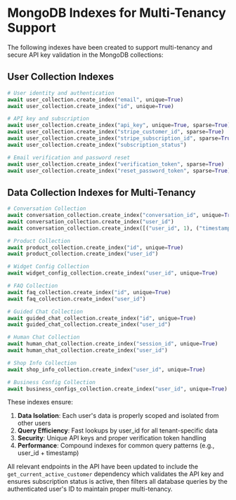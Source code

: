 # MongoDB Indexes for Multi-Tenancy Support

The following indexes have been created to support multi-tenancy and secure API key validation in the MongoDB collections:

## User Collection Indexes

```python
# User identity and authentication
await user_collection.create_index("email", unique=True)
await user_collection.create_index("id", unique=True)

# API key and subscription
await user_collection.create_index("api_key", unique=True, sparse=True)
await user_collection.create_index("stripe_customer_id", sparse=True)
await user_collection.create_index("stripe_subscription_id", sparse=True)
await user_collection.create_index("subscription_status")

# Email verification and password reset
await user_collection.create_index("verification_token", sparse=True)
await user_collection.create_index("reset_password_token", sparse=True)
```

## Data Collection Indexes for Multi-Tenancy

```python
# Conversation Collection
await conversation_collection.create_index("conversation_id", unique=True)
await conversation_collection.create_index("user_id")
await conversation_collection.create_index([("user_id", 1), ("timestamp", -1)])

# Product Collection
await product_collection.create_index("id", unique=True)
await product_collection.create_index("user_id")

# Widget Config Collection
await widget_config_collection.create_index("user_id", unique=True)

# FAQ Collection
await faq_collection.create_index("id", unique=True)
await faq_collection.create_index("user_id")

# Guided Chat Collection
await guided_chat_collection.create_index("id", unique=True)
await guided_chat_collection.create_index("user_id")

# Human Chat Collection
await human_chat_collection.create_index("session_id", unique=True)
await human_chat_collection.create_index("user_id")

# Shop Info Collection
await shop_info_collection.create_index("user_id", unique=True)

# Business Config Collection
await business_configs_collection.create_index("user_id", unique=True)
```

These indexes ensure:

1. **Data Isolation**: Each user's data is properly scoped and isolated from other users
2. **Query Efficiency**: Fast lookups by user_id for all tenant-specific data
3. **Security**: Unique API keys and proper verification token handling
4. **Performance**: Compound indexes for common query patterns (e.g., user_id + timestamp)

All relevant endpoints in the API have been updated to include the `get_current_active_customer` dependency which validates the API key and ensures subscription status is active, then filters all database queries by the authenticated user's ID to maintain proper multi-tenancy. 